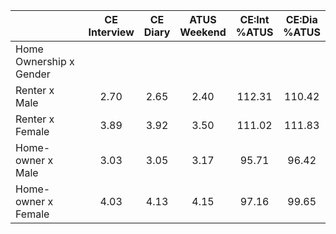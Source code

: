 
|                      | CE<br>Interview |  CE<br>Diary | ATUS<br>Weekend | CE:Int<br>%ATUS | CE:Dia<br>%ATUS |
| -------------------- | :----------: | :----------: | :----------: | :----------: | :----------: |
| Home Ownership x Gender |              |              |              |              |              |
| Renter x Male        |         2.70 |         2.65 |         2.40 |       112.31 |       110.42 |
| Renter x Female      |         3.89 |         3.92 |         3.50 |       111.02 |       111.83 |
| Home-owner x Male    |         3.03 |         3.05 |         3.17 |        95.71 |        96.42 |
| Home-owner x Female  |         4.03 |         4.13 |         4.15 |        97.16 |        99.65 |

